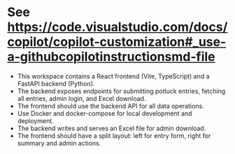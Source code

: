 # See https://code.visualstudio.com/docs/copilot/copilot-customization#_use-a-githubcopilotinstructionsmd-file

- This workspace contains a React frontend (Vite, TypeScript) and a FastAPI backend (Python).
- The backend exposes endpoints for submitting potluck entries, fetching all entries, admin login, and Excel download.
- The frontend should use the backend API for all data operations.
- Use Docker and docker-compose for local development and deployment.
- The backend writes and serves an Excel file for admin download.
- The frontend should have a split layout: left for entry form, right for summary and admin actions.
